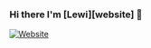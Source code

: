 ### Hi there I'm [Lewi][website] 👋
[![Website](https://img.shields.io/badge/Uberg.me-coming%20soon-lightgrey)](https://uberg.me)

<!--
**lewiuberg/lewiuberg** is a ✨ _special_ ✨ repository because its `README.md` (this file) appears on your GitHub profile.

## I'm a Husband, Father of three boys, a former design egineer, and a final year student.

- 🔭 I’m currently working on finishing my bachelor degree in applied data science 🧐
- 🌱 I’m currently learning what ever I get my hands on 🤓
- ⚡ Fun fact: I love woodworking and like to spend my free time in my workshop 🪵

<br />

### Connect with me:

[<img align="left" alt="uberg.me" width="22px" src="https://raw.githubusercontent.com/iconic/open-iconic/master/svg/globe.svg" />][website]
[<img align="left" alt="lewiuberg | LinkedIn" width="22px" src="https://cdn.jsdelivr.net/npm/simple-icons@v3/icons/linkedin.svg" />][linkedin]
[<img align="left" alt="lewiuberg | Kaggle" width="22px" src="https://cdn.jsdelivr.net/npm/simple-icons@v3/icons/kaggle.svg" />][kaggle]
[<img align="left" alt="lewi-uberg-01010100 | Instagram" width="22px" src="https://cdn.jsdelivr.net/npm/simple-icons@v3/icons/instagram.svg" />][instagram]

<br />

### Tools & Languages:

[<img align="left" alt="Visual Studio Code" width="26px" src="https://raw.githubusercontent.com/github/explore/80688e429a7d4ef2fca1e82350fe8e3517d3494d/topics/visual-studio-code/visual-studio-code.png" />]

[<img align="left" alt="Jupyter Notebook" width="26px" src="https://raw.githubusercontent.com/github/explore/80688e429a7d4ef2fca1e82350fe8e3517d3494d/topics/jupyter-notebook/jupyter-notebook.png" />]

[<img align="left" alt="Python" width="26px" src="https://raw.githubusercontent.com/github/explore/361e2821e2dea67711cde99c9c40ed357061cf27/topics/sql/sql.png" />]

[<img align="left" alt="scikit-learn" width="26px" src="https://raw.githubusercontent.com/github/explore/80688e429a7d4ef2fca1e82350fe8e3517d3494d/topics/scikit-learn/scikit-learn.png" />]

[<img align="left" alt="Pandas" width="26px" src="https://pandas.pydata.org/static/img/pandas_mark.svg" />]

[<img align="left" alt="Matplotlib" width="26px" src="https://matplotlib.org/_images/sphx_glr_logos2_001.png" />]

[<img align="left" alt="Seaborn" width="26px" src="https://user-images.githubusercontent.com/315810/92254506-fe7bef80-ee9e-11ea-8701-9d63ff858e0a.png" />]

[<img align="left" alt="Plotly" width="26px" src="https://plotly.com/all_static/images/plotly_graphing_libraries_1.png" />]

[<img align="left" alt="Dash" width="26px" src="https://rapids.ai/assets/images/Plotly_Dash_logo.png" />]

[<img align="left" alt="Keras" width="26px" src="https://avatars2.githubusercontent.com/u/34455048?s=200&v=4" />]

[<img align="left" alt="SQL" width="26px" src="https://raw.githubusercontent.com/github/explore/361e2821e2dea67711cde99c9c40ed357061cf27/topics/python/python.png" />]

[<img align="left" alt="SQLite" width="26px" src="https://raw.githubusercontent.com/github/explore/2d218e3aa252dc90eef269b34eeec1fbd15dc07e/topics/sqlite/sqlite.png" />]

[<img align="left" alt="MySQL" width="26px" src="https://raw.githubusercontent.com/github/explore/80688e429a7d4ef2fca1e82350fe8e3517d3494d/topics/mysql/mysql.png" />]

[<img align="left" alt="MongoDB" width="26px" src="https://raw.githubusercontent.com/github/explore/80688e429a7d4ef2fca1e82350fe8e3517d3494d/topics/mongodb/mongodb.png" />]

[<img align="left" alt="Neo4j" width="26px" src="https://avatars1.githubusercontent.com/u/201120?s=200&v=4" />]

[<img align="left" alt="Apache Cassandra" width="26px" src="https://raw.githubusercontent.com/github/explore/8b79365c693905ff9adad384ab1534b5ab041cb9/topics/cassandra/cassandra.png" />]

[<img align="left" alt="Git" width="26px" src="https://raw.githubusercontent.com/github/explore/80688e429a7d4ef2fca1e82350fe8e3517d3494d/topics/git/git.png" />]

[<img align="left" alt="GitHub" width="26px" src="https://raw.githubusercontent.com/github/explore/78df643247d429f6cc873026c0622819ad797942/topics/github/github.png" />]

[<img align="left" alt="LaTeX" width="26px" src="https://raw.githubusercontent.com/github/explore/80688e429a7d4ef2fca1e82350fe8e3517d3494d/topics/latex/latex.png" />]

[<img align="left" alt="Markdown" width="26px" src="https://raw.githubusercontent.com/github/explore/80688e429a7d4ef2fca1e82350fe8e3517d3494d/topics/markdown/markdown.png" />]

[<img align="left" alt="macOS" width="26px" src="https://raw.githubusercontent.com/github/explore/80688e429a7d4ef2fca1e82350fe8e3517d3494d/topics/macos/macos.png" />]

[<img align="left" alt="Homebrew" width="26px" src="https://avatars0.githubusercontent.com/u/1503512?s=200&v=4" />]

[<img align="left" alt="Terminal" width="26px" src="https://raw.githubusercontent.com/github/explore/80688e429a7d4ef2fca1e82350fe8e3517d3494d/topics/raspberry-pi/raspberry-pi.png" />]

[<img align="left" alt="Windows" width="26px" src="https://raw.githubusercontent.com/github/explore/80688e429a7d4ef2fca1e82350fe8e3517d3494d/topics/windows/windows.png" />]

[<img align="left" alt="Raspberry Pi" width="26px" src="https://raw.githubusercontent.com/github/explore/80688e429a7d4ef2fca1e82350fe8e3517d3494d/topics/terminal/terminal.png" />]


[website]: https://uberg.me
[instagram]: https://www.instagram.com/lewiuberg/
[linkedin]: https://www.linkedin.com/in/lewi-uberg-01010100/
[kaggle]: https://www.kaggle.com/lewiuberg

-->
